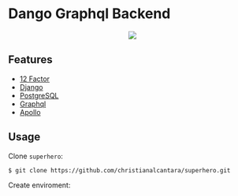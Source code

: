 Dango Graphql Backend
=====================

<p align="center">
  <img src="https://alexiej.github.io/assets/img/1535976062785.0faaab3f.png" />
</p>

Features
--------

-   [12 Factor](http://12factor.net/)
-   [Django](https://www.djangoproject.com/)
-   [PostgreSQL](https://www.postgresql.org/)
-   [Graphql](https://graphql.org/)
-   [Apollo](https://www.apollographql.com/)

Usage
-----

Clone `superhero`:

    $ git clone https://github.com/christianalcantara/superhero.git

Create enviroment:
